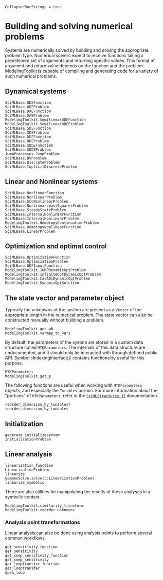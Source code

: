```@meta
CollapsedDocStrings = true
```

# Building and solving numerical problems

Systems are numerically solved by building and solving the appropriate problem type.
Numerical solvers expect to receive functions taking a predefeined set of arguments
and returning specific values. This format of argument and return value depends on
the function and the problem. ModelingToolkit is capable of compiling and generating
code for a variety of such numerical problems.

## Dynamical systems

```@docs
SciMLBase.ODEFunction
SciMLBase.ODEProblem
SciMLBase.DAEFunction
SciMLBase.DAEProblem
ModelingToolkit.SemilinearODEFunction
ModelingToolkit.SemilinearODEProblem
SciMLBase.SDEFunction
SciMLBase.SDEProblem
SciMLBase.DDEFunction
SciMLBase.DDEProblem
SciMLBase.SDDEFunction
SciMLBase.SDDEProblem
JumpProcesses.JumpProblem
SciMLBase.BVProblem
SciMLBase.DiscreteProblem
SciMLBase.ImplicitDiscreteProblem
```

## Linear and Nonlinear systems

```@docs
SciMLBase.NonlinearFunction
SciMLBase.NonlinearProblem
SciMLBase.SCCNonlinearProblem
SciMLBase.NonlinearLeastSquaresProblem
SciMLBase.SteadyStateProblem
SciMLBase.IntervalNonlinearFunction
SciMLBase.IntervalNonlinearProblem
ModelingToolkit.HomotopyContinuationProblem
SciMLBase.HomotopyNonlinearFunction
SciMLBase.LinearProblem
```

## Optimization and optimal control

```@docs
SciMLBase.OptimizationFunction
SciMLBase.OptimizationProblem
SciMLBase.ODEInputFunction
ModelingToolkit.JuMPDynamicOptProblem
ModelingToolkit.InfiniteOptDynamicOptProblem
ModelingToolkit.CasADiDynamicOptProblem
ModelingToolkit.DynamicOptSolution
```

## The state vector and parameter object

Typically the unknowns of the system are present as a `Vector` of the appropriate length
in the numerical problem. The state vector can also be constructed manually without building
a problem.

```@docs
ModelingToolkit.get_u0
ModelingToolkit.varmap_to_vars
```

By default, the parameters of the system are stored in a custom data structure called
`MTKParameters`. The internals of this data structure are undocumented, and it should
only be interacted with through defined public API. SymbolicIndexingInterface.jl contains
functionality useful for this purpose.

```@docs
MTKParameters
ModelingToolkit.get_p
```

The following functions are useful when working with `MTKParameters` objects, and especially
the `Tunables` portion. For more information about the "portions" of `MTKParameters`, refer
to the [`SciMLStructures.jl`](https://docs.sciml.ai/SciMLStructures/stable/) documentation.

```@docs
reorder_dimension_by_tunables!
reorder_dimension_by_tunables
```

## Initialization

```@docs
generate_initializesystem
InitializationProblem
```

## Linear analysis

```@docs
linearization_function
LinearizationProblem
linearize
CommonSolve.solve(::LinearizationProblem)
linearize_symbolic
```

There are also utilities for manipulating the results of these analyses in a symbolic context.

```@docs
ModelingToolkit.similarity_transform
ModelingToolkit.reorder_unknowns
```

### Analysis point transformations

Linear analysis can also be done using analysis points to perform several common
workflows.

```@docs
get_sensitivity_function
get_sensitivity
get_comp_sensitivity_function
get_comp_sensitivity
get_looptransfer_function
get_looptransfer
open_loop
```
